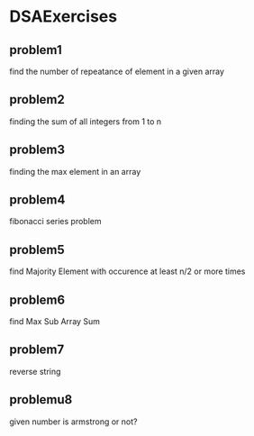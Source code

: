 # DSAExercises

## problem1

find the number of repeatance of element in a given array

## problem2

finding the sum of all integers from 1 to n

## problem3

finding the max element in an array

## problem4

fibonacci series problem

## problem5

find Majority Element with occurence at least n/2 or more times

## problem6

find Max Sub Array Sum

## problem7

reverse string

## problemu8

given number is armstrong or not?
